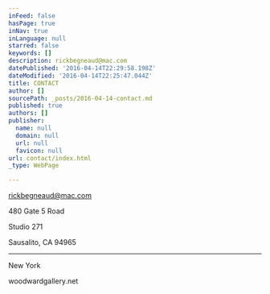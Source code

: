 ```yaml
---
inFeed: false
hasPage: true
inNav: true
inLanguage: null
starred: false
keywords: []
description: rickbegneaud@mac.com
datePublished: '2016-04-14T22:29:58.198Z'
dateModified: '2016-04-14T22:25:47.044Z'
title: CONTACT
author: []
sourcePath: _posts/2016-04-14-contact.md
published: true
authors: []
publisher:
  name: null
  domain: null
  url: null
  favicon: null
url: contact/index.html
_type: WebPage

---
```

[rickbegneaud@mac.com][0]

480 Gate 5 Road                                                              

Studio 271 

Sausalito, CA 94965

- - - - - - 

New York

woodwardgallery.net

[0]: rickbegneaud@mac.com